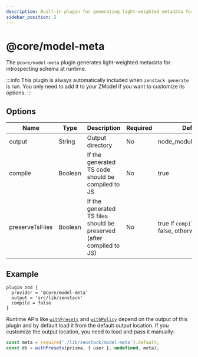 ```yaml
---
description: Built-in plugin for generating light-weighted metadata for introspecting schema at runtime
sidebar_position: 2
---
```


# @core/model-meta

The `@core/model-meta` plugin generates light-weighted metadata for introspecting schema at runtime.

:::info
This plugin is always automatically included when `zenstack generate` is run. You only need to add it to your ZModel if you want to customize its options.
:::

## Options

| Name   | Type   | Description      | Required | Default                    |
| ------ | ------ | ---------------- | -------- | -------------------------- |
| output | String | Output directory | No       | node_modules/.zenstack |
| compile | Boolean | If the generated TS code should be compiled to JS | No | true |
| preserveTsFiles | Boolean | If the generated TS files should be preserved (after compiled to JS) | No | true if `compile` is set to false, otherwise false |

## Example

```prisma title='/schema.zmodel'
plugin zod {
  provider = '@core/model-meta'
  output = 'src/lib/zenstack'
  compile = false
}
```

Runtime APIs like [`withPresets`](/docs/reference/runtime-api#withpresets) and [`withPolicy`](/docs/reference/runtime-api#withpolicy) depend on the output of this plugin and by default load it from the default output location. If you customize the output location, you need to load and pass it manually:

```ts
const meta = require('./lib/zenstack/model-meta').default;
const db = withPresets(prisma, { user }, undefined, meta);
```
